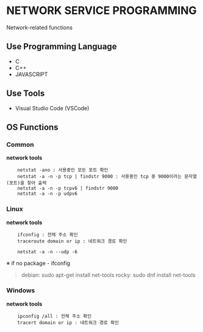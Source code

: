 # NETWORK SERVICE PROGRAMMING
Network-related functions

## Use Programming Language
* C
* C++
* JAVASCRIPT

## Use Tools
* Visual Studio Code (VSCode)

## OS Functions
### Common
**network tools**
```
    netstat -ano : 사용중인 모든 포트 확인
    netstat -a -n -p tcp | findstr 9000 : 사용중인 tcp 중 9000이라는 문자열(포트)을 찾아 출력
    netstat -a -n -p tcpv6 | findstr 9000
    netstat -a -n -p udpv6
```
### Linux
**network tools**
```
    ifconfig : 전체 주소 확인
    traceroute domain or ip : 네트워크 경로 확인

    netstat -a -n --udp -6
```
※ if no package - ifconfig
> debian: sudo apt-get install net-tools
> rocky: sudo dnf install net-tools

### Windows
**network tools**
```
    ipconfig /all : 전체 주소 확인
    tracert domain or ip : 네트워크 경로 확인
```
